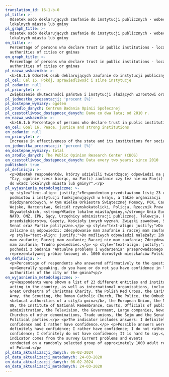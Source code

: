 ```yaml
---
translation_id: 16-1-b-0
pl_title: >-
  Odsetek osób deklarujących zaufanie do instytucji publicznych - wobec władz
  lokalnych miasta lub gminy
pl_graph_title: >-
  Odsetek osób deklarujących zaufanie do instytucji publicznych - wobec władz
  lokalnych miasta lub gminy
en_title: >-
  Percentage of persons who declare trust in public institutions - local
  authorities of cities or gminas
en_graph_title: >-
  Percentage of persons who declare trust in public institutions - local
  authorities of cities or gminas
pl_nazwa_wskaznika: >-
  <b>16.1.b Odsetek osób deklarujących zaufanie do instytucji publicznych - wobec władz lokalnych miasta lub gminy</b>
pl_cel: Cel 16. Pokój, sprawiedliwość i silne instytucje
pl_zadanie: null
pl_priorytet: >-
  Zwiększenie skuteczności państwa i instytucji służących wzrostowi oraz włączeniu społecznemu i gospodarczemu
pl_jednostka_prezentacji: 'procent [%]'
pl_dostepne_wymiary: ogółem
pl_zrodlo_danych: Centrum Badania Opinii Społecznej
pl_czestotliwosc_dostępnosc_danych: Dane co dwa lata; od 2010 r.
en_nazwa_wskaznika: >-
  <b>16.1.b Percentage of persons who declare trust in public institutions - local authorities of cities or gminas</b>
en_cel: Goal 16. Peace, justice and strong institutions
en_zadanie: null
en_priorytet: >-
  Increase in effectiveness of the state and its institutions for social and economic enhancement and inclusion
en_jednostka_prezentacji: 'percent [%]'
en_dostepne_wymiary: total
en_zrodlo_danych: The Public Opinion Research Center (CBOS)
en_czestotliwosc_dostępnosc_danych: Data every two years; since 2010
published: true
pl_definicja: >-
  <p>Odsetek respondentów, którzy udzielili twierdzącej odpowiedzi na pytanie:
  "Czy, ogólnie rzecz biorąc, ma Pan(i) zaufanie czy też nie ma Pan(i) zaufania
  do władz lokalnych miasta lub gminy?".</p>
pl_wyjasnienia_metodologiczne: >-
  <p style="text-align: justify;">Respondentom przedstawiono listę 23 różnych
  podmiotów i instytucji funkcjonujących w kraju, a także organizacji
  międzynarodowych, w tym Wielka Orkiestra Świątecznej Pomocy, PCK, Caritas,
  Wojsko, Harcerstwo, Kościół rzymskokatolicki, Policja, Rzecznik Praw
  Obywatelskich, <strong>Władze lokalne miasta/gminy,</strong> Unia Europejska,
  NATO, ONZ, IPN, Sądy, Urzędnicy administracji publicznej, Telewzja, Rząd, Duże
  przedsiębiorstwa, Gazety, Kościoły innych wyznań, Związki zawodowe, Sejm i
  Senat oraz Partie polityczne.</p> <p style="text-align: justify;">Do wskaźnika
  zaliczne są odpowiedzi: zdecydowanie mam zaufanie i raczej mam zaufanie.</p>
  <p style="text-align: justify;">Do możliwych odpowiedzi należały: Zdecydowanie
  mam zaufanie; Raczej mam zaufanie; Raczej nie mam zaufania; Zdecydowanie nie
  mam zaufania; Trudno powiedzieć.</p> <p style="text-align: justify;">Wskaźnik
  pochodzi z badania "Aktualne problemy i wydarzenia" przeprowadzonego na
  reprezentatywnej próbie losowej ok. 1000 dorosłych mieszkańców Polski.</p>
en_definicja: >-
  <p>Percentage of respondents who answered affirmatively to the question:</p>
  <p>Generally speaking, do you have or do not you have confidence in local
  authorities of the city or the gmina?<p/>
en_wyjasnienia_metodologiczne: >-
  <p>Respondents were shown a list of 23 different entities and institutions
  acting in the country, as well as international organizations, including the
  Great Orchestra of Christmas Charity, the Polish Red Cross, the Caritas, the
  Army, the Scouting, the Roman Catholic Church, The Police, the Ombudsman,
  <b>Local authorities of a city/a gmina</b>, the European Union, the NATO, the
  UN, the Institute of National Remembrance, Courts, Officials of public
  administration, the Television, the Government, Large companies, Newspapers,
  Churches of other denominations, Trade unions, the Sejm and the Senate, and
  Political parties.</p> <p>The indicator includes answers: I definitely have
  confidence and I rather have confidence.</p> <p>Possible answers were: I
  definitely have confidence; I rather have confidence; I do not rather have
  confidence; I definitely do not have confidence; It is hard to say.</p> <p>The
  indicator comes from the survey Current problems and events
  conducted on a randomly selected group of approximately 1000 adult residents
  of Poland.</p>
pl_data_aktualizacji_danych: 06-02-2024
pl_data_aktualizacji_metadanych: 24-03-2020
en_data_aktualizacji_danych: 06-02-2024
en_data_aktualizacji_metadanych: 24-03-2020
---
```

